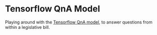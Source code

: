 # Tensorflow QnA Model

Playing around with the [Tensorflow QnA model](https://github.com/tensorflow/tfjs-models/blob/master/qna/README.md), to answer questions from within a legislative bill.



